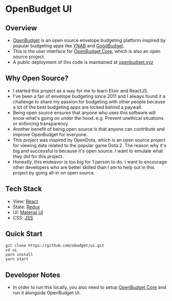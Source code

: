 # OpenBudget UI

## Overview

* [OpenBudget](https://openbudget.xyz) is an open source envelope budgeting platform inspired by popular budgeting apps like [YNAB](https://youneedabudget.com) and [GoodBudget](https://goodbudget.com).
* This is the user interface for [OpenBudget Core](https://github.com/obudget/core), which is also an open source project.
* A public deployment of this code is maintained at [openbudget.xyz](https://openbudget.xyz)

## Why Open Source?

* I started this project as a way for me to learn Elixir and ReactJS.
* I've been a fan of envelope budgeting since 2011 and I always found it a challenge to share my passion for budgeting with other people because a lot of the best budgeting apps are locked behind a paywall.
* Being open source ensures that anyone who uses this software will know what's going on under the hood. e.g. Prevent unethical situations or enforcing transparency.
* Another benefit of being open source is that anyone can contribute and improve OpenBudget for everyone.
* This project was inspired by OpenDota, which is an open source project for viewing data related to the popular game Dota 2. The reason why it's big and successful is because it's open source. I want to emulate what they did for this project.
* Honestly, this endeavor is too big for 1 person to do. I want to encourage other developers who are better skilled than I am to help out in this project by going all-in on open source.

## Tech Stack

* View: [React](https://reactjs.org)
* State: [Redux](https://redux.js.org)
* UI: [Material UI](http://www.material-ui.com)
* CSS: [JSS](http://cssinjs.org)

## Quick Start

```
git clone https://github.com/obudget/ui.git
cd ui
yarn install
yarn start
```

## Developer Notes

* In order to run this locally, you also need to setup [OpenBudget Core](https://github.com/obudget/core) and run it alongside OpenBudget UI.
